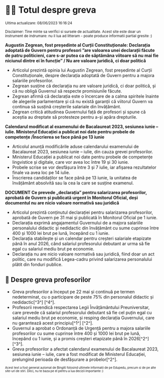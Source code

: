 # 👩‍🏫 Totul despre greva
<sub>Ultima actualizare: 08/06/2023 16:16:24</sub>

<sub>Disclaimer: Tine minte sa verifici si sursele de actualitate. Acest site este doar un instrument de indrumare: nu il lua ad litteram - poate produce informatii partial gresite :)</sub>

**Augustin Zegrean, fost președinte al Curții Constituționale: Declarația adoptată de Guvern pentru profesori ”are valoarea unei declarații făcute de patru politicieni, care s-ar putea ca de săptămâna viitoare să nu mai fie niciunul dintre ei în funcție” / Nu are valoare juridică, ci doar politică**

- Articolul prezintă opinia lui Augustin Zegrean, fost președinte al Curții Constituționale, despre declarația adoptată de Guvern pentru a majora salariile profesorilor.
- Zegrean susține că declarația nu are valoare juridică, ci doar politică, și că nu obligă Guvernul să respecte promisiunile făcute.
- Zegrean afirmă că declarația este o încercare de a calma spiritele înainte de alegerile parlamentare și că nu există garanții că viitorul Guvern va continua să susțină creșterile salariale din învățământ.
- Zegrean critică atitudinea Guvernului față de profesori și spune că aceștia au dreptate să protesteze pentru a-și apăra drepturile.

**Calendarul modificat al examenului de Bacalaureat 2023, sesiunea iunie – iulie. Ministerul Educației a publicat noi date pentru probele de competențe /Înscrierea se face până pe 13 iunie**

- Articolul anunță modificările aduse calendarului examenului de Bacalaureat 2023, sesiunea iunie – iulie, din cauza grevei profesorilor.
- Ministerul Educației a publicat noi date pentru probele de competențe lingvistice și digitale, care vor avea loc între 19 și 30 iunie.
- Probele scrise se vor desfășura între 3 și 7 iulie, iar afișarea rezultatelor finale va avea loc pe 14 iulie.
- Înscrierea candidaților se face până pe 13 iunie, la unitatea de învățământ absolvită sau la cea la care se susține examenul.

**DOCUMENT Ce prevede „declarația” pentru salarizarea profesorilor, aprobată de Guvern și publicată urgent în Monitorul Oficial, deși documentul nu are nicio valoare normativă sau juridică**

- Articolul prezintă conținutul declarației pentru salarizarea profesorilor, aprobată de Guvern pe 31 mai și publicată în Monitorul Oficial pe 1 iunie.
- Declarația exprimă angajamentul Guvernului de a majora salariile personalului didactic și nedidactic din învățământ cu sume cuprinse între 400 și 1000 lei brut pe lună, începând cu 1 iunie.
- Declarația stabilește și un calendar pentru creșteri salariale etapizate până în anul 2026, când salariul profesorului debutant ar urma să fie egal cu salariul mediu brut pe economie.
- Declarația nu are nicio valoare normativă sau juridică, fiind doar un act politic, care nu modifică Legea-cadru privind salarizarea personalului plătit din fonduri publice.

## 🏫 Despre greva profesorilor

- Greva profesorilor a început pe 22 mai și continuă pe termen nedeterminat, cu o participare de peste 75% din personalul didactic și nedidactic[^3^] [^4^].
- Profesorii revendică respectarea Legii Învățământului Preuniversitar, care prevede că salariul profesorului debutant să fie cel puțin egal cu salariul mediu brut pe economie, și resping declarația Guvernului, care nu garantează acest principiu[^1^] [^2^].
- Guvernul a aprobat o Ordonanță de Urgență pentru a majora salariile profesorilor cu sume cuprinse între 400 și 1000 lei brut pe lună, începând cu 1 iunie, și a promis creșteri etapizate până în 2026[^2^] [^3^].
- Greva profesorilor a afectat calendarul examenului de Bacalaureat 2023, sesiunea iunie – iulie, care a fost modificat de Ministerul Educației, prelungind perioada de desfășurare a probelor[^2^].


<sub><sub>Acest text a fost generat automat de BingAI folosind ultimele informatii de pe Edupedu, precum si de pe alte site-uri de stiri. Deci, nu te baza pe el pentru a lua decizii importante :)</sub></sub>